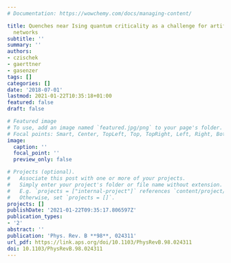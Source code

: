 ```yaml
---
# Documentation: https://wowchemy.com/docs/managing-content/

title: Quenches near Ising quantum criticality as a challenge for artificial neural
  networks
subtitle: ''
summary: ''
authors:
- czischek
- gaerttner
- gasenzer
tags: []
categories: []
date: '2018-07-01'
lastmod: 2021-01-22T10:35:18+01:00
featured: false
draft: false

# Featured image
# To use, add an image named `featured.jpg/png` to your page's folder.
# Focal points: Smart, Center, TopLeft, Top, TopRight, Left, Right, BottomLeft, Bottom, BottomRight.
image:
  caption: ''
  focal_point: ''
  preview_only: false

# Projects (optional).
#   Associate this post with one or more of your projects.
#   Simply enter your project's folder or file name without extension.
#   E.g. `projects = ["internal-project"]` references `content/project/deep-learning/index.md`.
#   Otherwise, set `projects = []`.
projects: []
publishDate: '2021-01-22T09:35:17.806597Z'
publication_types:
- '2'
abstract: ''
publication: 'Phys. Rev. B **98**, 024311'
url_pdf: https://link.aps.org/doi/10.1103/PhysRevB.98.024311
doi: 10.1103/PhysRevB.98.024311
---
```

